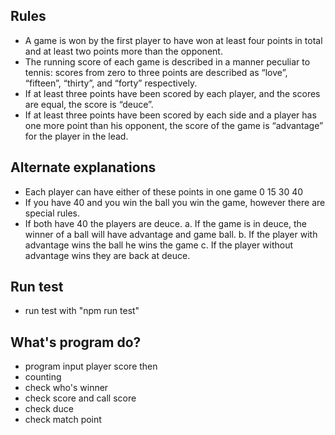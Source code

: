 ## Rules

+ A game is won by the first player to have won at least four points in total and at least two points more than the opponent.
+ The running score of each game is described in a manner peculiar to tennis: scores from zero to three points are described as “love”, “fifteen”, “thirty”, and “forty” respectively.
+ If at least three points have been scored by each player, and the scores are equal, the score is “deuce”.
+ If at least three points have been scored by each side and a player has one more point than his opponent, the score of the game is “advantage” for the player in the lead.

## Alternate explanations

+ Each player can have either of these points in one game 0 15 30 40
+ If you have 40 and you win the ball you win the game, however there are special rules.
+ If both have 40 the players are deuce. a. If the game is in deuce, the winner of a ball will have advantage and game ball. b. If the player with advantage wins the ball he wins the game c. If the player without advantage wins they are back at deuce.

## Run test
+ run test with "npm run test"

## What's program do?
+ program input player score then 
+ counting
+ check who's winner 
+ check score and call score
+ check duce
+ check match point  